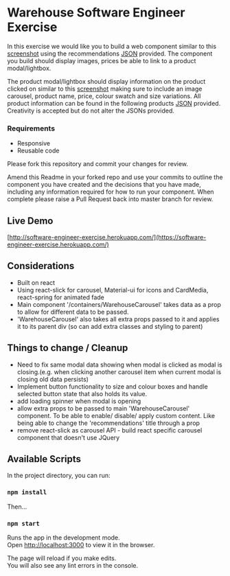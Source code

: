 # Warehouse Software Engineer Exercise

In this exercise we would like you to build a web component similar to this [screenshot](recommendations-screenshot.png) using the recommendations [JSON](data/recommendations.json) provided. The component you build should display images, prices be able to link to a product modal/lightbox.

The product modal/lightbox should display information on the product clicked on similar to this [screenshot](product-modal-screenshot.png) making sure to include an image carousel, product name, price, colour swatch and size variations. All product information can be found in the following products [JSON](data/product.json) provided. Creativity is accepted but do not alter the JSONs provided.

### Requirements
* Responsive
* Reusable code

Please fork this repository and commit your changes for review.

Amend this Readme in your forked repo and use your commits to outline the component you have created and the decisions that you have made, including any information required for how to run your component. When complete please raise a Pull Request back into master branch for review.

## Live Demo
[http://software-engineer-exercise.herokuapp.com/](https://software-engineer-exercise.herokuapp.com/)

## Considerations

- Built on react
- Using react-slick for carousel, Material-ui for icons and CardMedia, react-spring for animated fade
- Main component '/containers/WarehouseCarousel' takes data as a prop to allow for different data to be passed.
- 'WarehouseCarousel' also takes all extra props passed to it and applies it to its parent div (so can add extra classes and styling to parent)

## Things to change / Cleanup

- Need to fix same modal data showing when modal is clicked as modal is closing.(e.g. when clicking another carousel item when current modal is closing old data persists)
- Implement button functionality to size and colour boxes and handle selected button state that also holds its value.
- add loading spinner when modal is opening 
- allow extra props to be passed to main 'WarehouseCarousel' component. To be able to enable/ disable/ apply custom content. Like being able to change the 'recommendations' title through a prop
- remove react-slick as carousel API - build react specific carousel component that doesn't use JQuery

## Available Scripts

In the project directory, you can run:

### `npm install`

Then...

### `npm start`

Runs the app in the development mode.<br />
Open [http://localhost:3000](http://localhost:3000) to view it in the browser.

The page will reload if you make edits.<br />
You will also see any lint errors in the console.
